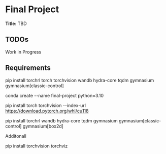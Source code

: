 # Final Project

**Title:** TBD

## TODOs


Work in Progress

## Requirements

pip install torchrl torch torchvision wandb hydra-core tqdm gymnasium gymnasium[classic-control]

conda create --name final-project python=3.10

pip install torch torchvision --index-url https://download.pytorch.org/whl/cu118

pip install torchrl wandb hydra-core tqdm gymnasium gymnasium[classic-control] gymnasium[box2d]


Additonall

pip install torchvision torchviz
